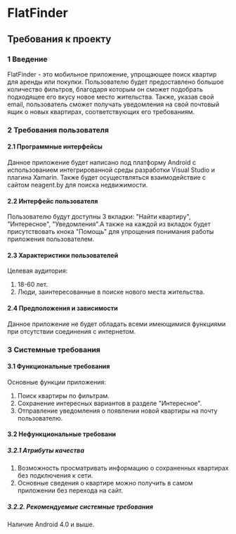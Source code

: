 # FlatFinder
## Требования к проекту
### 1 Введение
FlatFinder - это мобильное приложение, упрощающее поиск квартир для аренды или покупки. Пользователю будет предоставлено большое количество фильтров, благодаря которым он сможет подобрать подходящее его вкусу новое место жительства. Также, указав свой email, пользователь сможет получать уведомления на свой почтовый ящик о новых квартирах, соответствующих его требованиям.
### 2 Требования пользователя
#### 2.1 Программные интерфейсы
Данное приложение будет написано под платформу Android с использованием интегрированной среды разработки Visual Studio и плагина Xamarin. Также будет осуществляться взаимодействие с сайтом neagent.by для поиска недвижимости.
#### 2.2 Интерфейс пользователя
Пользователю будут доступны 3 вкладки: "Найти квартиру", "Интересное", "Уведомления".А также на каждой из вкладок будет присутствовать кнока "Помощь" для упрощения понимания работы приложения пользователем.

#### 2.3 Характеристики пользователей
Целевая аудитория:
1. 18-60 лет.
2. Люди, заинтересованные в поиске нового места жительства.
#### 2.4 Предположения и зависимости
Данное приложение не будет обладать всеми имеющимися функциями при отсутствии соединения с интернетом.
### 3 Системные требования
#### 3.1 Функциональные требования
Основные функции приложения:
1. Поиск квартиры по фильтрам.
2. Сохранение интересных вариантов в разделе "Интересное".
3. Отправление уведомления о появлении новой квартиры на почту пользователю.
#### 3.2 Нефункциональные требовани
##### 3.2.1 Атрибуты качества
1. Возможность просматривать информацию о сохраненных квартирах без подключения к сети.
2. Основные сведения о квартире можно получить в самом приложении без перехода на сайт.
##### 3.2.2. Рекомендуемые системные требования
Наличие Android 4.0 и выше.
